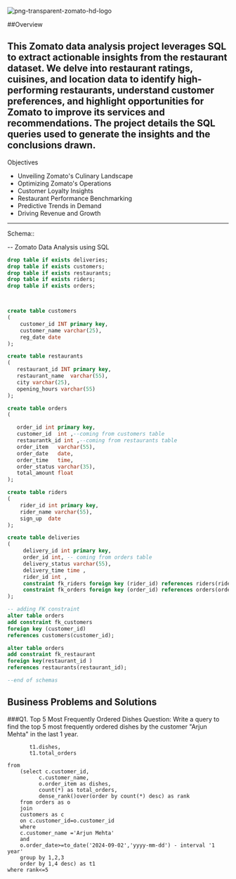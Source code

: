 ![png-transparent-zomato-hd-logo](https://github.com/user-attachments/assets/1a254d46-03c8-4f5f-a4d4-c74095c79b8e)

##Overview

This Zomato data analysis project leverages SQL to extract actionable insights from the restaurant dataset. We delve into restaurant ratings, cuisines, and location data to identify high-performing restaurants, understand customer preferences, and highlight opportunities for Zomato to improve its services and recommendations. The project details the SQL queries used to generate the insights and the conclusions drawn.
--------------------------------------------------------------------------------------------------------------------------------------------------------------------------------------

Objectives
* Unveiling Zomato's Culinary Landscape
* Optimizing Zomato's Operations
* Customer Loyalty Insights
* Restaurant Performance Benchmarking
* Predictive Trends in Demand
* Driving Revenue and Growth
---------------------------------------------------------------------------------------------------------------------------

Schema::

-- Zomato Data Analysis using SQL
```sql
drop table if exists deliveries;
drop table if exists customers;
drop table if exists restaurants;
drop table if exists riders;
drop table if exists orders;



create table customers
(
    customer_id INT primary key,
    customer_name varchar(25),
    reg_date date
);

create table restaurants
(
   restaurant_id INT primary key,	
   restaurant_name	varchar(55),
   city	varchar(25),
   opening_hours varchar(55)
);

create table orders
(

   order_id	int primary key,
   customer_id	int ,--coming from customers table 
   restaurantk_id int ,--coming from restaurants table	
   order_item	varchar(55),
   order_date	date,
   order_time	time,
   order_status	varchar(35),
   total_amount float
);

create table riders
(
    rider_id int primary key,
	rider_name varchar(55),
	sign_up  date
);

create table deliveries
(
     delivery_id int primary key,
	 order_id int, -- coming from orders table
	 delivery_status varchar(55),
	 delivery_time time ,
	 rider_id int ,
	 constraint fk_riders foreign key (rider_id) references riders(rider_id),
	 constraint fk_orders foreign key (order_id) references orders(order_id)
);

-- adding FK constraint
alter table orders
add constraint fk_customers
foreign key (customer_id)
references customers(customer_id);

alter table orders
add constraint fk_restaurant
foreign key(restaurant_id )
references restaurants(restaurant_id);

--end of schemas
```
## Business Problems and Solutions
###Q1. Top 5 Most Frequently Ordered Dishes
Question:
Write a query to find the top 5 most frequently ordered dishes by the customer "Arjun Mehta" in
the last 1 year.

```select t1.customer_name,
       t1.dishes,
       t1.total_orders
	   
from 
	(select c.customer_id,
	      c.customer_name,
		  o.order_item as dishes,
		  count(*) as total_orders,
		  dense_rank()over(order by count(*) desc) as rank 
	from orders as o
	join
	customers as c
	on c.customer_id=o.customer_id
	where 
	c.customer_name ='Arjun Mehta'
	and 
	o.order_date>=to_date('2024-09-02','yyyy-mm-dd') - interval '1 year'
	group by 1,2,3
	order by 1,4 desc) as t1 
where rank<=5
```
```
